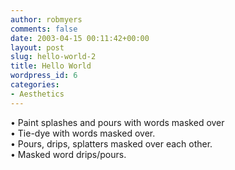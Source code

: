 ```yaml
---
author: robmyers
comments: false
date: 2003-04-15 00:11:42+00:00
layout: post
slug: hello-world-2
title: Hello World
wordpress_id: 6
categories:
- Aesthetics
---
```


• Paint splashes and pours with words masked over   
• Tie-dye with words masked over.   
• Pours, drips, splatters masked over each other.   
• Masked word drips/pours. 



